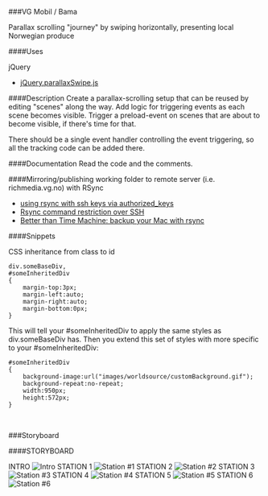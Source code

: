 ###VG Mobil / Bama

Parallax scrolling "journey" by swiping horizontally, presenting local Norwegian produce





####Uses

jQuery
- [jQuery.parallaxSwipe.js](http://torontographic.wordpress.com/2012/08/11/so-you-want-parallax-scrolling-in-ios-ipad-and-ipod/)



####Description
Create a parallax-scrolling setup that can be reused by editing "scenes" along the way.
Add logic for triggering events as each scene becomes visible. 
Trigger a preload-event on scenes that are about to become visible, if there's time for that.

There should be a single event handler controlling the event triggering, so all the tracking code can be added there.


####Documentation
Read the code and the comments.


####Mirroring/publishing working folder to remote server (i.e. richmedia.vg.no) with RSync

* [using rsync with ssh keys via authorized_keys](http://ramblings.narrabilis.com/using-rsync-with-ssh) 
* [Rsync command restriction over SSH](http://en.positon.org/post/Rsync-command-restriction-over-SSH#pr) 
* [Better than Time Machine: backup your Mac with rsync](http://www.haykranen.nl/2008/05/05/rsync/) 



####Snippets

CSS inheritance from class to id

    div.someBaseDiv,
    #someInheritedDiv
    {
        margin-top:3px;
        margin-left:auto;
        margin-right:auto;
        margin-bottom:0px;
    } 

This will tell your #someInheritedDiv to apply the same styles as div.someBaseDiv has. Then you extend this set of styles with more specific to your #someInheritedDiv:

    #someInheritedDiv
    {
        background-image:url("images/worldsource/customBackground.gif");
        background-repeat:no-repeat;
        width:950px;
        height:572px;
    } 

  ​

###Storyboard


####STORYBOARD

INTRO
![Intro](http://www.kromaviews.no/dev/games/bama/assets/img/storyboard/bilreise_intro.jpg)
STATION 1 
![Station #1](http://www.kromaviews.no/dev/games/bama/assets/img/storyboard/bilreise_station1.jpg)
STATION 2 
![Station #2](http://www.kromaviews.no/dev/games/bama/assets/img/storyboard/bilreise_station2.jpg)
STATION 3 
![Station #3](http://www.kromaviews.no/dev/games/bama/assets/img/storyboard/bilreise_station3.jpg)
STATION 4 
![Station #4](http://www.kromaviews.no/dev/games/bama/assets/img/storyboard/bilreise_station4.jpg)
STATION 5 
![Station #5](http://www.kromaviews.no/dev/games/bama/assets/img/storyboard/bilreise_station5.jpg)
STATION 6 
![Station #6](http://www.kromaviews.no/dev/games/bama/assets/img/storyboard/bilreise_station6.jpg)
